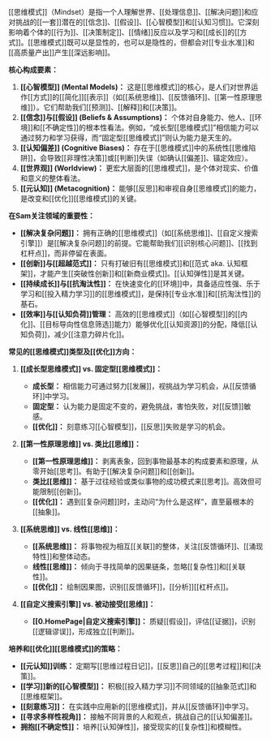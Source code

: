 [[思维模式]]（Mindset）是指一个人理解世界、[[处理信息]]、[[解决问题]]和应对挑战的[[一套]]潜在的[[信念]]、[[假设]]、[[心智模型]]和[[认知习惯]]。它深刻影响着个体的[[行为]]、[[决策制定]]、[[情绪]]反应以及学习和[[成长]]的[[方式]]。[[思维模式]]既可以是显性的，也可以是隐性的，但都会对[[专业水准]]和[[高质量产出]]产生[[深远影响]]。

**核心构成要素：**

1.  **[[心智模型]] (Mental Models)：** 这是[[思维模式]]的核心，是人们对世界运作[[方式]]的[[简化]][[表示]]（如[[系统思维]]、[[反馈循环]]、[[第一性原理思维]]）。它们帮助我们[[预测]]、[[解释]]和[[决策]]。
2.  **[[信念]]与[[假设]] (Beliefs & Assumptions)：** 个体对自身能力、他人、[[环境]]和[[不确定性]]的根本性看法。例如，“成长型[[思维模式]]”相信能力可以通过努力和学习获得，而“固定型[[思维模式]]”则认为能力是天生的。
3.  **[[认知偏差]] (Cognitive Biases)：** 存在于[[思维模式]]中的系统性[[思维陷阱]]，会导致[[非理性决策]]或[[判断]]失误（如确认[[偏差]]、锚定效应）。
4.  **[[世界观]] (Worldview)：** 更宏大层面的[[思维模式]]，是个体对现实、价值和意义的整体看法。
5.  **[[元认知]] (Metacognition)：** 能够[[反思]]和审视自身[[思维模式]]的能力，是改变和[[优化]][[思维模式]]的关键。

**在Sam关注领域的重要性：**

*   **[[解决复杂问题]]：** 拥有正确的[[思维模式]]（如[[系统思维]]、[[自定义搜索引擎]]）是[[解决复杂问题]]的前提。它能帮助我们[[识别核心问题]]、[[找到杠杆点]]，而非停留在表面。
*   **[[创新]]与[[超越范式]]：** 只有打破旧有[[思维模式]]和[[范式 aka. 认知框架]]，才能产生[[突破性创新]]和[[新商业模式]]。[[认知弹性]]是其关键。
*   **[[持续成长]]与[[抗淘汰性]]：** 在快速变化的[[环境]]中，具备适应性强、乐于学习和[[投入精力学习]]的[[思维模式]]，是保持[[专业水准]]和[[抗淘汰性]]的基石。
*   **[[效率]]与[[认知负荷]]管理：** 高效的[[思维模式]]（如[[心智模型]]的[[内化]]、[[目标导向性信息筛选]]能力）能够优化[[认知资源]]的分配，降低[[认知负荷]]，减少[[注意力碎片化]]。

**常见的[[思维模式]]类型及[[优化]]方向：**

1.  **[[成长型思维模式]] vs. 固定型[[思维模式]]：**
    *   **成长型：** 相信能力可通过努力[[发展]]，视挑战为学习机会，从[[反馈循环]]中学习。
    *   **固定型：** 认为能力是固定不变的，避免挑战，害怕失败，对[[反馈]]敏感。
    *   **[[优化]]：** 刻意练习[[心智模型]]，[[反思]]失败是学习的机会。

2.  **[[第一性原理思维]] vs. 类比[[思维]]：**
    *   **[[第一性原理思维]]：** 剥离表象，回到事物最基本的构成要素和原理，从零开始[[思考]]。有助于[[解决复杂问题]]和[[创新]]。
    *   **类比[[思维]]：** 基于过往经验或类似事物的成功模式来[[思考]]。高效但可能限制[[创新]]。
    *   **[[优化]]：** 遇到[[复杂问题]]时，主动问“为什么是这样”，直至最根本的[[抽象]]。

3.  **[[系统思维]] vs. 线性[[思维]]：**
    *   **[[系统思维]]：** 将事物视为相互[[关联]]的整体，关注[[反馈循环]]、[[涌现特性]]和整体动态。
    *   **线性[[思维]]：** 倾向于寻找简单的因果链条，忽略[[复杂性]]和[[关联性]]。
    *   **[[优化]]：** 绘制因果图，识别[[反馈循环]]，[[分析]][[杠杆点]]。

4.  **[[自定义搜索引擎]] vs. 被动接受[[思维]]：**
    *   **[[0.HomePage|自定义搜索引擎]]：** 质疑[[假设]]，评估[[证据]]，识别[[逻辑谬误]]，形成独立[[判断]]。

**培养和[[优化]][[思维模式]]的策略：**

*   **[[元认知]]训练：** 定期写[[思维过程日记]]，[[反思]]自己的[[思考过程]]和[[决策]]。
*   **[[学习]]新的[[心智模型]]：** 积极[[投入精力学习]]不同领域的[[抽象范式]]和[[思维框架]]。
*   **[[刻意练习]]：** 在实践中应用新的[[思维模式]]，并从[[反馈循环]]中学习。
*   **[[寻求多样性视角]]：** 接触不同背景的人和观点，挑战自己的[[认知偏差]]。
*   **拥抱[[不确定性]]：** 培养[[认知弹性]]，接受现实的[[复杂性]]和模糊性。

